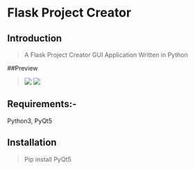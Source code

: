 # Flask Project Creator

## Introduction

> A Flask Project Creator GUI Application Written in Python 

##Preview
> <img src="https://1.bp.blogspot.com/-Cx_6-o5p9M0/YIViMDAnJ7I/AAAAAAAAAHg/rbWCNi3ldiomqnREl29mTlApfaEJyd6eQCLcBGAsYHQ/s0/image%2B1.JPG">
><img src="https://1.bp.blogspot.com/--aW0xvA0lYg/YIViMFexWgI/AAAAAAAAAHk/tG2qsR8OLEQ5DIcKdHeTC1UzMOYEzt65QCLcBGAsYHQ/s320/image%2B2.JPG">
## Requirements:-
 Python3,
 PyQt5


 


## Installation

>Pip install PyQt5 
  
